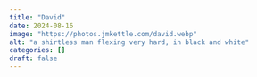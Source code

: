 ```yaml
---
title: "David"
date: 2024-08-16
image: "https://photos.jmkettle.com/david.webp"
alt: "a shirtless man flexing very hard, in black and white"
categories: []
draft: false
---
```

